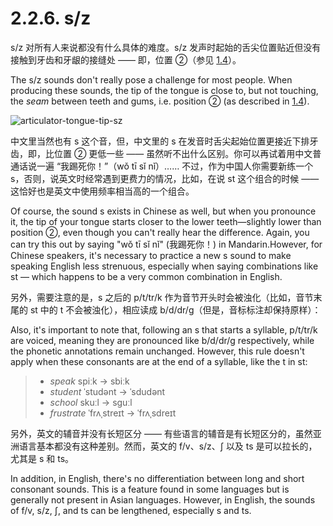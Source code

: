 # 2.2.6. <span class="pho">s/z</span>

<span class="pho">s/z</span> 对所有人来说都没有什么具体的难度。<span class="pho">s/z</span> 发声时起始的舌尖位置贴近但没有接触到牙齿和牙龈的接缝处 —— 即，位置 ②（参见 [1.4](1.4-articulators)）。

The <span class="pho">s/z</span> sounds don't really pose a challenge for most people. When producing these sounds, the tip of the tongue is close to, but not touching, the *seam* between teeth and gums, i.e. position ② (as described in [1.4](1.4-articulators)).

![articulator-tongue-tip-sz](/images/articulator-tongue-tip-sz.svg)

中文里当然也有 <span class="pho">s</span> 这个音，但，中文里的 <span class="pho">s</span> 在发音时舌尖起始位置更接近下排牙齿，即，比位置 ② 更低一些 —— 虽然听不出什么区别。你可以再试着用中文普通话说一遍 “我踢死你！”（<span class="pho">wǒ tī sǐ nǐ</span>）<span class="speak-word-inline" data-audio-other="/audios/us/我踢死你-zh-cn-male.mp3"></span>…… 不过，作为中国人你需要新练一个 <span class="pho">s</span>，否则，说英文时经常遇到更费力的情况，比如，在说 <span class="pho">st</span> 这个组合的时候 —— 这恰好也是英文中使用频率相当高的一个组合。

Of course, the sound <span class="pho">s</span> exists in Chinese as well, but when you pronounce it, the tip of your tongue starts closer to the lower teeth—slightly lower than position ②, even though you can't really hear the difference. Again, you can try this out by saying "wǒ tī sǐ nǐ" (我踢死你！)<span class="speak-word-inline" data-audio-other="/audios/us/我踢死你-zh-cn-male.mp3"></span> in Mandarin.However, for Chinese speakers, it's necessary to practice a new <span class="pho">s</span> sound to make speaking English less strenuous, especially when saying combinations like <span class="pho">st</span> — which happens to be a very common combination in English.

另外，需要注意的是，<span class="pho">s</span> 之后的 <span class="pho">p/t/tr/k</span> 作为音节开头时会被浊化（比如，音节末尾的 <span class="pho">st</span> 中的 <span class="pho">t</span> 不会被浊化），相应读成 <span class="pho">b/d/dr/g</span>（但是，音标标注却保持原样）：

Also, it's important to note that, following an <span class="pho">s</span> that starts a syllable, <span class="pho">p/t/tr/k</span> are voiced, meaning they are pronounced like <span class="pho">b/d/dr/g</span> respectively, while the phonetic annotations remain unchanged. However, this rule doesn't apply when these consonants are at the end of a syllable, like the <span class="pho">t</span> in <span class="pho">st</span>:

> * *speak* <span class="pho alt">spiːk</span> → <span class="pho alt">sbiːk</span><span class="speak-word-inline" data-audio-us-male="/audios/us/speak-us-male.mp3" data-audio-us-female="/audios/us/speak-us-female.mp3"></span>
> * *student* <span class="pho alt">ˈstudənt</span> → <span class="pho alt">ˈsdudənt</span><span class="speak-word-inline" data-audio-us-male="/audios/us/student-us-male.mp3" data-audio-us-female="/audios/us/student-us-female.mp3"></span>
> * *school* <span class="pho alt">skuːl</span> → <span class="pho alt">sguːl</span><span class="speak-word-inline" data-audio-us-male="/audios/us/school-us-male.mp3" data-audio-us-female="/audios/us/school-us-female.mp3"></span>
> * *frustrate* <span class="pho alt">ˈfrʌˌstreɪt</span> → <span class="pho alt">ˈfrʌˌsdreɪt</span><span class="speak-word-inline" data-audio-us-male="/audios/us/frustrate-us-male.mp3" data-audio-us-female="/audios/us/frustrate-us-female.mp3"></span>

另外，英文的辅音并没有长短区分 —— 有些语言的辅音是有长短区分的，虽然亚洲语言基本都没有这种差别。然而，英文的 <span class="pho">f/v</span>、<span class="pho">s/z</span>、<span class="pho">ʃ</span> 以及 <span class="pho">ts</span> 是可以拉长的，尤其是 <span class="pho">s</span> 和 <span class="pho">ts</span>。

In addition, in English, there's no differentiation between long and short consonant sounds. This is a feature found in some languages but is generally not present in Asian languages. However, in English, the sounds of <span class="pho">f/v</span>, <span class="pho">s/z</span>, <span class="pho">ʃ</span>, and <span class="pho">ts</span> can be lengthened, especially <span class="pho">s</span> and <span class="pho">ts</span>.
